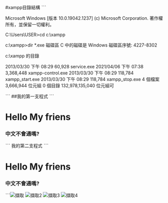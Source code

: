 #xampp目錄結構
ˋˋˋ

Microsoft Windows [版本 10.0.19042.1237]
(c) Microsoft Corporation. 著作權所有，並保留一切權利。

C:\Users\USER>cd c:\xampp

c:\xampp>dir *.exe
 磁碟區 C 中的磁碟是 Windows
 磁碟區序號:  4227-8302

 c:\xampp 的目錄

2013/03/30  下午 08:29            60,928 service.exe
2021/04/06  下午 07:38         3,368,448 xampp-control.exe
2013/03/30  下午 08:29           118,784 xampp_start.exe
2013/03/30  下午 08:29           118,784 xampp_stop.exe
               4 個檔案       3,666,944 位元組
               0 個目錄  132,978,135,040 位元組可

ˋˋˋ
##我的第一支程式
ˋˋˋ

<!DOCTYPE html>
<html>
<head>
    <title>MY First web programming</title>
</head>
<body>

<h1>Hello My friens</h1>


<h3>中文不會通嗎?</h3>


</body>
</html>

ˋˋˋ
我的第二支程式
ˋˋˋ

<!DOCTYPE html>
<html>

<head>
    <title>MY First web programming</title>
	<meta charset="utf-8">
</head>

<body>

<h1>Hello My friens</h1>


<h3>中文不會通嗎?</h3>


</body>
</html>

ˋˋˋ![擷取](https://user-images.githubusercontent.com/90752081/136344403-cd608145-e7cb-452a-a2ca-d173c2c6c7af.PNG)
![擷取2](https://user-images.githubusercontent.com/90752081/136344854-dea6036d-dd15-429c-98fa-51f633d88d03.PNG)
![擷取3](https://user-images.githubusercontent.com/90752081/136347038-6a871c50-804a-4678-8548-a787d9e76780.PNG)
![擷取4](https://user-images.githubusercontent.com/90752081/136347056-834db5eb-8d50-41bb-8613-7160a32b9b5b.PNG)
